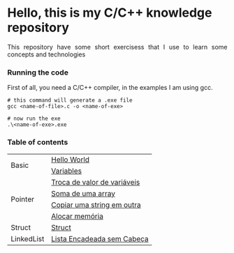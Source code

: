 # Hello, this is my C/C++ knowledge repository

<p align="justify">This repository have some short exercisess that I use to learn some concepts and technologies</p>

### Running the code

<p align="justify">First of all, you need a C/C++ compiler, in the examples I am using gcc.</p>

```
# this command will generate a .exe file
gcc <name-of-file>.c -o <name-of-exe>

# now run the exe
.\<name-of-exe>.exe
```

### Table of contents

<table>
  <tbody>
    <tr>
      <td rowspan="2">Basic</td>
      <td><a href="basic/helloWorld.c">Hello World</a> </td>
    </tr>
    <tr>
      <td><a href="basic/variables.c">Variables</a> </td>
    </tr>
    <tr>
      <td rowspan="4">Pointer</td>
      <td><a href="pointers/trocaValor.c">Troca de valor de variáveis</a> </td>
    </tr>
    <tr>
      <td><a href="pointers/somaArray.c">Soma de uma array</a> </td>
    </tr>
    <tr>
      <td><a href="pointers/trocaString.c">Copiar uma string em outra</a> </td>
    </tr>
    <tr>
      <td><a href="pointers/alocarMemoria.c">Alocar memória</a> </td>
    </tr>
    <tr>
      <td>Struct</td>
      <td><a href="struct/struct.c">Struct</a></td>
    </tr>
    <tr>
      <td>LinkedList</td>
      <td><a href="linkedList/linkedList.c">Lista Encadeada sem Cabeça</td>
    </tr>
  </tbody>
</table>
